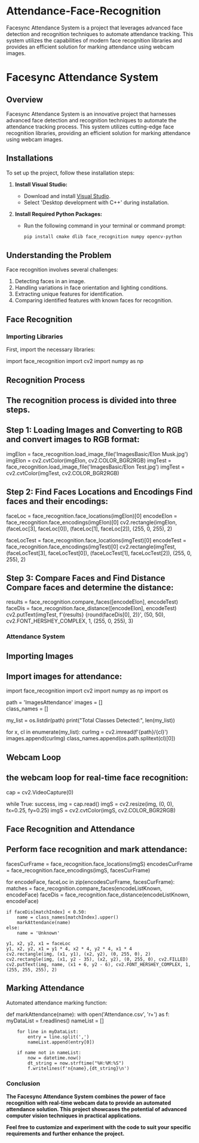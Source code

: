 # Attendance-Face-Recognition
Facesync Attendance System is a project that leverages advanced face detection and recognition techniques to automate attendance tracking. This system utilizes the capabilities of modern face recognition libraries and provides an efficient solution for marking attendance using webcam images.

# Facesync Attendance System

## Overview

Facesync Attendance System is an innovative project that harnesses advanced face detection and recognition techniques to automate the attendance tracking process. This system utilizes cutting-edge face recognition libraries, providing an efficient solution for marking attendance using webcam images.

## Installations

To set up the project, follow these installation steps:

1. **Install Visual Studio:**
   - Download and install [Visual Studio](https://visualstudio.microsoft.com/).
   - Select 'Desktop development with C++' during installation.

2. **Install Required Python Packages:**
   - Run the following command in your terminal or command prompt:

     ```bash
     pip install cmake dlib face_recognition numpy opencv-python
     ```

## Understanding the Problem

Face recognition involves several challenges:

1. Detecting faces in an image.
2. Handling variations in face orientation and lighting conditions.
3. Extracting unique features for identification.
4. Comparing identified features with known faces for recognition.

## Face Recognition

### Importing Libraries

First, import the necessary libraries:


import face_recognition
import cv2
import numpy as np

## Recognition Process
## The recognition process is divided into three steps.

## Step 1: Loading Images and Converting to RGB and convert images to RGB format:

imgElon = face_recognition.load_image_file('ImagesBasic/Elon Musk.jpg')
imgElon = cv2.cvtColor(imgElon, cv2.COLOR_BGR2RGB)
imgTest = face_recognition.load_image_file('ImagesBasic/Elon Test.jpg')
imgTest = cv2.cvtColor(imgTest, cv2.COLOR_BGR2RGB)

## Step 2: Find Faces Locations and Encodings Find faces and their encodings:

faceLoc = face_recognition.face_locations(imgElon)[0]
encodeElon = face_recognition.face_encodings(imgElon)[0]
cv2.rectangle(imgElon, (faceLoc[3], faceLoc[0]), (faceLoc[1], faceLoc[2]), (255, 0, 255), 2)

faceLocTest = face_recognition.face_locations(imgTest)[0]
encodeTest = face_recognition.face_encodings(imgTest)[0]
cv2.rectangle(imgTest, (faceLocTest[3], faceLocTest[0]), (faceLocTest[1], faceLocTest[2]), (255, 0, 255), 2)

## Step 3: Compare Faces and Find Distance Compare faces and determine the distance:

results = face_recognition.compare_faces([encodeElon], encodeTest)
faceDis = face_recognition.face_distance([encodeElon], encodeTest)
cv2.putText(imgTest, f'{results} {round(faceDis[0], 2)}', (50, 50), cv2.FONT_HERSHEY_COMPLEX, 1, (255, 0, 255), 3)

### Attendance System
## Importing Images
## Import images for attendance:
import face_recognition
import cv2
import numpy as np
import os

path = 'ImagesAttendance'
images = []     
class_names = []    

my_list = os.listdir(path)
print("Total Classes Detected:", len(my_list))

for x, cl in enumerate(my_list):
    curImg = cv2.imread(f'{path}/{cl}')
    images.append(curImg)
    class_names.append(os.path.splitext(cl)[0])

## Webcam Loop
## the webcam loop for real-time face recognition:

cap = cv2.VideoCapture(0)

while True:
    success, img = cap.read()
    imgS = cv2.resize(img, (0, 0), fx=0.25, fy=0.25)
    imgS = cv2.cvtColor(imgS, cv2.COLOR_BGR2RGB)


## Face Recognition and Attendance
## Perform face recognition and mark attendance:

facesCurFrame = face_recognition.face_locations(imgS)
encodesCurFrame = face_recognition.face_encodings(imgS, facesCurFrame)

for encodeFace, faceLoc in zip(encodesCurFrame, facesCurFrame):
    matches = face_recognition.compare_faces(encodeListKnown, encodeFace)
    faceDis = face_recognition.face_distance(encodeListKnown, encodeFace)

    if faceDis[matchIndex] < 0.50:
        name = class_names[matchIndex].upper()
        markAttendance(name)
    else:
        name = 'Unknown'

    y1, x2, y2, x1 = faceLoc
    y1, x2, y2, x1 = y1 * 4, x2 * 4, y2 * 4, x1 * 4
    cv2.rectangle(img, (x1, y1), (x2, y2), (0, 255, 0), 2)
    cv2.rectangle(img, (x1, y2 - 35), (x2, y2), (0, 255, 0), cv2.FILLED)
    cv2.putText(img, name, (x1 + 6, y2 - 6), cv2.FONT_HERSHEY_COMPLEX, 1, (255, 255, 255), 2)

## Marking Attendance
Automated attendance marking function:

def markAttendance(name):
    with open('Attendance.csv', 'r+') as f:
        myDataList = f.readlines()
        nameList = []

        for line in myDataList:
            entry = line.split(',')
            nameList.append(entry[0])

        if name not in nameList:
            now = datetime.now()
            dt_string = now.strftime("%H:%M:%S")
            f.writelines(f'n{name},{dt_string}\n')



### Conclusion
**The Facesync Attendance System combines the power of face recognition with real-time webcam data to provide an automated attendance solution. This project showcases the potential of advanced computer vision techniques in practical applications.**

**Feel free to customize and experiment with the code to suit your specific requirements and further enhance the project.**

